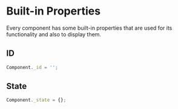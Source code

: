 # Built-in Properties

Every component has some built-in properties that are used for its functionality and also to display them.

## ID

```javascript
Component._id = '';
```

## State

```javascript
Component._state = {};
```


